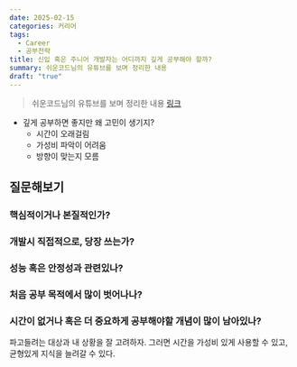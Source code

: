 ```yaml
---
date: 2025-02-15
categories: 커리어
tags:
  - Career
  - 공부전략
title: 신입 혹은 주니어 개발자는 어디까지 깊게 공부해야 할까?
summary: 쉬운코드님의 유튜브를 보며 정리한 내용
draft: "true"
---
```


> 쉬운코드님의 유튜브를 보며 정리한 내용 [링크](https://www.youtube.com/live/irY24LV_4U4?si=EZMLTgcCz8jjJYv1)

- 깊게 공부하면 좋지만 왜 고민이 생기지?
    - 시간이 오래걸림
    - 가성비 파악이 어려움
    - 방향이 맞는지 모름

## 질문해보기

### 핵심적이거나 본질적인가?

### 개발시 직접적으로, 당장 쓰는가?

### 성능 혹은 안정성과 관련있나?

### 처음 공부 목적에서 많이 벗어나나?

### 시간이 없거나 혹은 더 중요하게 공부해야할 개념이 많이 남아있나?

파고들려는 대상과 내 상황을 잘 고려하자. 그러면 시간을 가성비 있게 사용할 수 있고, 균형있게 지식을 늘려갈 수 있다.